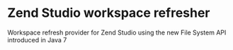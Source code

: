 Zend Studio workspace refresher
==========================

Workspace refresh provider for Zend Studio using the new File System API introduced in Java 7
